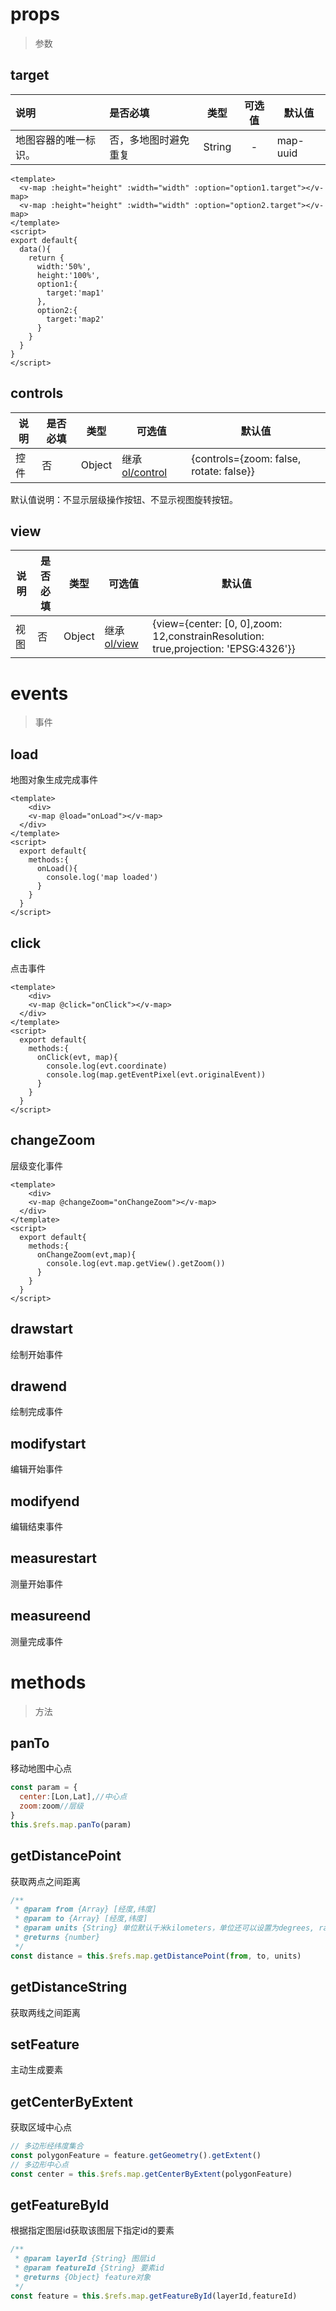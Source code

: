 # props

> 参数

## target

| 说明                 | 是否必填             | 类型   | 可选值 | 默认值   |
| :------------------- | :------------------- | ------ | :----: | -------- |
| 地图容器的唯一标识。 | 否，多地图时避免重复 | String |   -    | map-uuid |

```vue
<template>
  <v-map :height="height" :width="width" :option="option1.target"></v-map>  
  <v-map :height="height" :width="width" :option="option2.target"></v-map>  
</template>
<script>
export default{
  data(){
    return {
      width:'50%',
      height:'100%',
      option1:{
        target:'map1'
      },
      option2:{
        target:'map2'
      }
    }
  }
}
</script>
```

## controls

| 说明 | 是否必填 | 类型   | 可选值                                                       | 默认值                                  |
| ---- | -------- | ------ | ------------------------------------------------------------ | --------------------------------------- |
| 控件 | 否       | Object | 继承 [ol/control](https://openlayers.org/en/latest/apidoc/module-ol_control.html) | {controls={zoom: false, rotate: false}} |

默认值说明：不显示层级操作按钮、不显示视图旋转按钮。

## view

| 说明 | 是否必填 | 类型   | 可选值                                                       | 默认值                                                       |
| ---- | -------- | ------ | ------------------------------------------------------------ | ------------------------------------------------------------ |
| 视图 | 否       | Object | 继承[ol/view](https://openlayers.org/en/latest/apidoc/module-ol_View-View.html) | {view={center: [0, 0],zoom: 12,constrainResolution: true,projection: 'EPSG:4326'}} |

# events

> 事件

## load

地图对象生成完成事件

```vue
<template>
	<div>
    <v-map @load="onLoad"></v-map>
  </div>
</template>
<script>
  export default{
    methods:{
      onLoad(){
        console.log('map loaded')
      }
    }
  }
</script>
```

## click

点击事件

```vue
<template>
	<div>
    <v-map @click="onClick"></v-map>
  </div>
</template>
<script>
  export default{
    methods:{
      onClick(evt, map){
        console.log(evt.coordinate)
        console.log(map.getEventPixel(evt.originalEvent))
      }
    }
  }
</script>
```



## changeZoom

层级变化事件

```vue
<template>
	<div>
    <v-map @changeZoom="onChangeZoom"></v-map>
  </div>
</template>
<script>
  export default{
    methods:{
      onChangeZoom(evt,map){
        console.log(evt.map.getView().getZoom())
      }
    }
  }
</script>
```



## drawstart

绘制开始事件

## drawend

绘制完成事件

## modifystart

编辑开始事件

## modifyend

编辑结束事件

## measurestart

测量开始事件

## measureend

测量完成事件

# methods

> 方法

## panTo

移动地图中心点

```js
const param = {
  center:[Lon,Lat],//中心点
  zoom:zoom//层级
}
this.$refs.map.panTo(param)
```

## getDistancePoint

获取两点之间距离

```js
/**
 * @param from {Array} [经度,纬度]
 * @param to {Array} [经度,纬度]
 * @param units {String} 单位默认千米kilometers，单位还可以设置为degrees, radians, miles
 * @returns {number}
 */
const distance = this.$refs.map.getDistancePoint(from, to, units)
```

## getDistanceString

获取两线之间距离

## setFeature

主动生成要素

## getCenterByExtent

获取区域中心点

```js
// 多边形经纬度集合
const polygonFeature = feature.getGeometry().getExtent()
// 多边形中心点
const center = this.$refs.map.getCenterByExtent(polygonFeature)
```

## getFeatureById

根据指定图层id获取该图层下指定id的要素

```js
/**
 * @param layerId {String} 图层id
 * @param featureId {String} 要素id
 * @returns {Object} feature对象
 */
const feature = this.$refs.map.getFeatureById(layerId,featureId)
```

